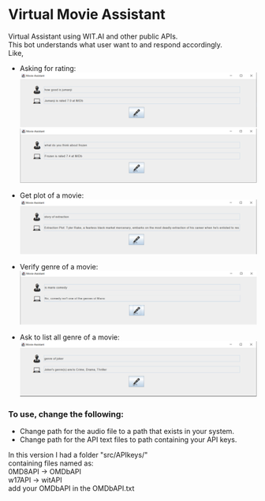 # Virtual Movie Assistant
Virtual Assistant using WIT.AI and other public APIs.</br>
This bot understands what user want to and respond accordingly.</br>
Like, 

- Asking for rating:
![](images/good.png)
![](images/you%20think.png)

- Get plot of a movie:
![](images/plot.png)

- Verify genre of a movie:
![](images/checkgenre.png)

- Ask to list all genre of a movie:
![](images/genre%20of.png)



### To use, change the following:

- Change path for the audio file to a path that exists in your system.
- Change path for the API text files to path containing your API keys.

In this version I had a folder "src/APIkeys/"<br /> 
containing files named as:            <br /> 
0MD8API -> OMDbAPI    <br /> 
w17API  -> witAPI     <br /> 
add your OMDbAPI in the OMDbAPI.txt
